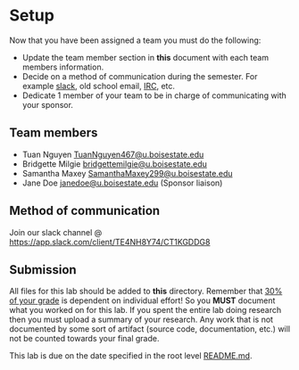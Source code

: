 # Setup

Now that you have been assigned a team you must do the following:

- Update the team member section in **this** document with each team members information.
- Decide on a method of communication during the semester. For example [slack](https://slack.com/), old school email, [IRC](https://en.wikipedia.org/wiki/Internet_Relay_Chat), etc.
- Dedicate 1 member of your team to be in charge of communicating with your sponsor. 

## Team members

- Tuan Nguyen TuanNguyen467@u.boisestate.edu
- Bridgette Milgie bridgettemilgie@u.boisestate.edu
- Samantha Maxey SamanthaMaxey299@u.boisestate.edu
- Jane Doe janedoe@u.boisestate.edu (Sponsor liaison)

## Method of communication

Join our slack channel @ https://app.slack.com/client/TE4NH8Y74/CT1KGDDG8

## Submission

All files for this lab should be added to **this** directory. Remember that [30% of your grade](../../docs/syllabus.md#grading) is dependent on individual effort! So you **MUST** document what you worked on for this lab. If you spent the entire lab doing research then you must upload a summary of your research. Any work that is not documented by some sort of artifact (source code, documentation, etc.) will not be counted towards your final grade.

This lab is due on the date specified in the root level [README.md](../../README.md).
